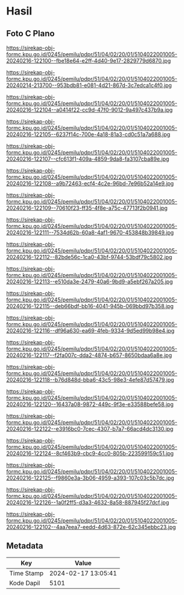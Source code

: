 # Hasil

## Foto C Plano

https://sirekap-obj-formc.kpu.go.id/0245/pemilu/pdpr/51/04/02/20/01/5104022001005-20240216-122100--fbe18e64-e2ff-4d40-9e17-2829779d6870.jpg

https://sirekap-obj-formc.kpu.go.id/0245/pemilu/pdpr/51/04/02/20/01/5104022001005-20240214-213700--953bdb81-e081-4d21-867d-3c7edca1c4f0.jpg

https://sirekap-obj-formc.kpu.go.id/0245/pemilu/pdpr/51/04/02/20/01/5104022001005-20240216-122104--a0414f22-cc9d-47f0-9012-9a497c437b9a.jpg

https://sirekap-obj-formc.kpu.go.id/0245/pemilu/pdpr/51/04/02/20/01/5104022001005-20240216-122105--6237f14c-700e-4a18-81a3-cd0c51a7a688.jpg

https://sirekap-obj-formc.kpu.go.id/0245/pemilu/pdpr/51/04/02/20/01/5104022001005-20240216-122107--cfc613f1-409a-4859-9da8-fa3107cba89e.jpg

https://sirekap-obj-formc.kpu.go.id/0245/pemilu/pdpr/51/04/02/20/01/5104022001005-20240216-122108--a9b72463-ecf4-4c2e-96bd-7e96b52a14e9.jpg

https://sirekap-obj-formc.kpu.go.id/0245/pemilu/pdpr/51/04/02/20/01/5104022001005-20240216-122109--70610f23-ff35-4f8e-a75c-47713f2b0941.jpg

https://sirekap-obj-formc.kpu.go.id/0245/pemilu/pdpr/51/04/02/20/01/5104022001005-20240216-122111--7534d62b-60a8-4af1-9670-453848b39849.jpg

https://sirekap-obj-formc.kpu.go.id/0245/pemilu/pdpr/51/04/02/20/01/5104022001005-20240216-122112--82bde56c-1ca0-43bf-9744-53bdf79c5802.jpg

https://sirekap-obj-formc.kpu.go.id/0245/pemilu/pdpr/51/04/02/20/01/5104022001005-20240216-122113--e510da3e-2479-40a6-9bd9-a5ebf267a205.jpg

https://sirekap-obj-formc.kpu.go.id/0245/pemilu/pdpr/51/04/02/20/01/5104022001005-20240216-122115--deb66bdf-bb16-4041-945b-069bbd97b358.jpg

https://sirekap-obj-formc.kpu.go.id/0245/pemilu/pdpr/51/04/02/20/01/5104022001005-20240216-122116--df96a630-ea69-4feb-9334-9d5ed99b98e4.jpg

https://sirekap-obj-formc.kpu.go.id/0245/pemilu/pdpr/51/04/02/20/01/5104022001005-20240216-122117--f2fa007c-dda2-4874-b657-8650bdaa6a8e.jpg

https://sirekap-obj-formc.kpu.go.id/0245/pemilu/pdpr/51/04/02/20/01/5104022001005-20240216-122118--b76d848d-bba6-43c5-98e3-4efe87d57479.jpg

https://sirekap-obj-formc.kpu.go.id/0245/pemilu/pdpr/51/04/02/20/01/5104022001005-20240216-122120--16437a08-9872-449c-9f3e-e33588befe58.jpg

https://sirekap-obj-formc.kpu.go.id/0245/pemilu/pdpr/51/04/02/20/01/5104022001005-20240216-122122--e3916bc0-7cec-4307-b7a7-66acd4dc3130.jpg

https://sirekap-obj-formc.kpu.go.id/0245/pemilu/pdpr/51/04/02/20/01/5104022001005-20240216-122124--8cf463b9-cbc9-4cc0-805b-223599159c51.jpg

https://sirekap-obj-formc.kpu.go.id/0245/pemilu/pdpr/51/04/02/20/01/5104022001005-20240216-122125--f9860e3a-3b06-4959-a393-107c03c5b7dc.jpg

https://sirekap-obj-formc.kpu.go.id/0245/pemilu/pdpr/51/04/02/20/01/5104022001005-20240216-122126--1a0f2ff5-d3a3-4632-8a58-887945f27dcf.jpg

https://sirekap-obj-formc.kpu.go.id/0245/pemilu/pdpr/51/04/02/20/01/5104022001005-20240216-122102--4aa7eea7-eedd-4d63-872e-62c345ebbc23.jpg


## Metadata

| Key        | Value               |
| ---------- | ------------------- |
| Time Stamp | 2024-02-17 13:05:41 |
| Kode Dapil | 5101                |



